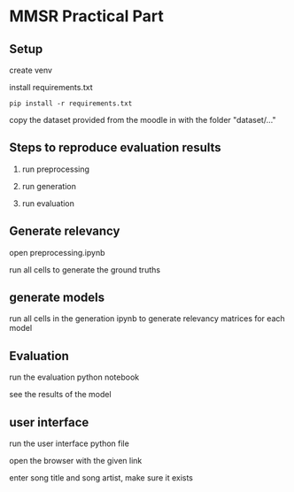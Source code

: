 # MMSR Practical Part

## Setup

create venv

install requirements.txt

```shell
pip install -r requirements.txt
```

copy the dataset provided from the moodle in with the folder "dataset/..."

## Steps to reproduce evaluation results

1. run preprocessing

2. run generation

3. run evaluation

## Generate relevancy

open preprocessing.ipynb

run all cells to generate the ground truths

## generate models

run all cells in the generation ipynb to generate relevancy matrices for each model

## Evaluation

run the evaluation python notebook

see the results of the model

## user interface

run the user interface python file

open the browser with the given link

enter song title and song artist, make sure it exists

